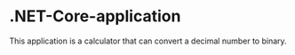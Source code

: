 # .NET-Core-application
This application is a calculator that can convert a decimal number to binary.
